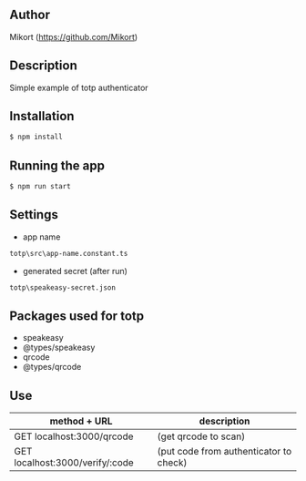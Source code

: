 ## Author

Mikort (https://github.com/Mikort)

## Description

Simple example of totp authenticator

## Installation

```bash
$ npm install
```

## Running the app

```bash
$ npm run start
```

## Settings

- app name
```bash
totp\src\app-name.constant.ts
```

- generated secret (after run)
```bash
totp\speakeasy-secret.json
```

## Packages used for totp

- speakeasy
- @types/speakeasy
- qrcode
- @types/qrcode

## Use

| method + URL                    | description                            |
|---------------------------------|----------------------------------------|
| GET localhost:3000/qrcode       | (get qrcode to scan)                   |
| GET localhost:3000/verify/:code | (put code from authenticator to check) |
